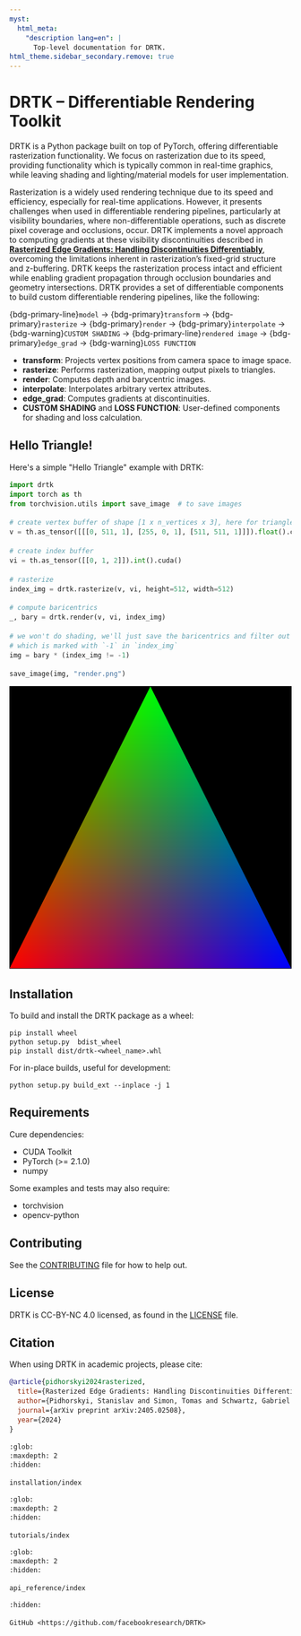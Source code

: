 ```yaml
---
myst:
  html_meta:
    "description lang=en": |
      Top-level documentation for DRTK.
html_theme.sidebar_secondary.remove: true
---
```


# DRTK – Differentiable Rendering Toolkit

DRTK is a Python package built on top of PyTorch, offering differentiable rasterization functionality. 
We focus on rasterization due to its speed, providing functionality which is typically common in real-time graphics, while leaving shading and lighting/material models for user implementation.

Rasterization is a widely used rendering technique due to its speed and efficiency, especially for real-time applications. 
However, it presents challenges when used in differentiable rendering pipelines, particularly at visibility boundaries, where non-differentiable operations, such as discrete pixel coverage and occlusions, occur.
DRTK implements a novel approach to computing gradients at these visibility discontinuities described in [**Rasterized Edge Gradients: Handling Discontinuities Differentiably**](https://arxiv.org/abs/2405.02508), overcoming the limitations inherent in rasterization’s fixed-grid structure and z-buffering. 
DRTK keeps the rasterization process intact and efficient while enabling gradient propagation through occlusion boundaries and geometry intersections.
DRTK provides a set of differentiable components to build custom differentiable rendering pipelines, like the following:

{bdg-primary-line}`model` → {bdg-primary}`transform` → {bdg-primary}`rasterize` → {bdg-primary}`render` → {bdg-primary}`interpolate` → {bdg-warning}`CUSTOM SHADING` → {bdg-primary-line}`rendered image` → {bdg-primary}`edge_grad` → {bdg-warning}`LOSS FUNCTION`

* **transform**: Projects vertex positions from camera space to image space.
* **rasterize**: Performs rasterization, mapping output pixels to triangles.
* **render**: Computes depth and barycentric images.
* **interpolate**: Interpolates arbitrary vertex attributes.
* **edge_grad**: Computes gradients at discontinuities.
* **CUSTOM SHADING** and **LOSS FUNCTION**: User-defined components for shading and loss calculation.

## Hello Triangle!

Here's a simple "Hello Triangle" example with DRTK:
```python
import drtk
import torch as th
from torchvision.utils import save_image  # to save images

# create vertex buffer of shape [1 x n_vertices x 3], here for triangle `n_vertices` == 3
v = th.as_tensor([[[0, 511, 1], [255, 0, 1], [511, 511, 1]]]).float().cuda()

# create index buffer
vi = th.as_tensor([[0, 1, 2]]).int().cuda()

# rasterize
index_img = drtk.rasterize(v, vi, height=512, width=512)

# compute baricentrics
_, bary = drtk.render(v, vi, index_img)

# we won't do shading, we'll just save the baricentrics and filter out the empty region
# which is marked with `-1` in `index_img`
img = bary * (index_img != -1)

save_image(img, "render.png")
```

![hello triangle](/_static/hellow_triangle.png)


## Installation
To build and install the DRTK package as a wheel:
```
pip install wheel
python setup.py  bdist_wheel
pip install dist/drtk-<wheel_name>.whl
```

For in-place builds, useful for development:
```
python setup.py build_ext --inplace -j 1
```


## Requirements
Cure dependencies:
* CUDA Toolkit
* PyTorch (>= 2.1.0)
* numpy

Some examples and tests may also require:
* torchvision
* opencv-python

## Contributing
See the [CONTRIBUTING](https://github.com/facebookresearch/DRTK//blob/main/CONTRIBUTING.md) file for how to help out.

## License
DRTK is CC-BY-NC 4.0 licensed, as found in the [LICENSE](https://github.com/facebookresearch/DRTK//blob/main/LICENSE) file.

## Citation
When using DRTK in academic projects, please cite:
```bibtex
@article{pidhorskyi2024rasterized,
  title={Rasterized Edge Gradients: Handling Discontinuities Differentiably},
  author={Pidhorskyi, Stanislav and Simon, Tomas and Schwartz, Gabriel and Wen, He and Sheikh, Yaser and Saragih, Jason},
  journal={arXiv preprint arXiv:2405.02508},
  year={2024}
}
```

```{toctree}
:glob:
:maxdepth: 2
:hidden:

installation/index
```

```{toctree}
:glob:
:maxdepth: 2
:hidden:

tutorials/index
```

```{toctree}
:glob:
:maxdepth: 2
:hidden:

api_reference/index
```

```{toctree}
:hidden:

GitHub <https://github.com/facebookresearch/DRTK>
```

